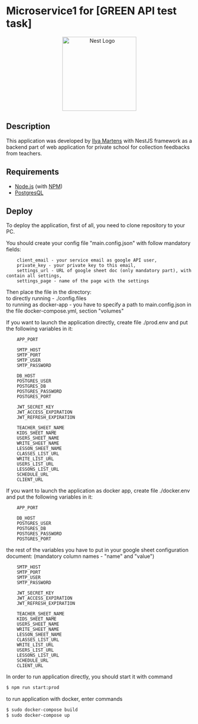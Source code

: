 # Microservice1 for [GREEN API test task]

<p align="center">
  <a href="https://nestjs.com/" target="blank"><img src="https://nestjs.com/img/logo-small.svg" width="200" alt="Nest Logo" /></a>
</p>


## Description

This application was developed by [Ilya Martens](https://github.com/IliaMrt) with NestJS
framework as a backend part of web application for private school for collection feedbacks from teachers.

## Requirements
- [Node.js](https://nodejs.org/en) (with [NPM](https://www.npmjs.com/))
- [PostgresQL](https://www.postgresql.org)

## Deploy

To deploy the application, first of all, you need to clone repository to your PC.

You should create your config file "main.config.json" with follow mandatory fields:

        client_email - your service email as google API user,
        private_key - your private key to this email,
        settings_url - URL of google sheet doc (only mandatory part), with contain all settings,
        settings_page - name of the page with the settings

Then place the file in the directory:<br>
    to directly running - ./config.files<br>
    to running as docker-app - you have to specify a path to main.config.json in the 
    file docker-compose.yml, section "volumes" 

If you want to launch the application directly,
    create file ./prod.env and put the following variables in it:

        APP_PORT

        SMTP_HOST
        SMTP_PORT
        SMTP_USER
        SMTP_PASSWORD

        DB_HOST
        POSTGRES_USER
        POSTGRES_DB
        POSTGRES_PASSWORD
        POSTGRES_PORT

        JWT_SECRET_KEY
        JWT_ACCESS_EXPIRATION
        JWT_REFRESH_EXPIRATION
        
        TEACHER_SHEET_NAME
        KIDS_SHEET_NAME
        USERS_SHEET_NAME
        WRITE_SHEET_NAME
        LESSON_SHEET_NAME
        CLASSES_LIST_URL
        WRITE_LIST_URL
        USERS_LIST_URL
        LESSONS_LIST_URL
        SCHEDULE_URL
        CLIENT_URL



If you want to launch the application as docker app,
create file ./docker.env and put the following variables in it:

        APP_PORT

        DB_HOST
        POSTGRES_USER
        POSTGRES_DB
        POSTGRES_PASSWORD
        POSTGRES_PORT
the rest of the variables you have to put in your google sheet configuration document:
(mandatory column names - "name" and "value")

        SMTP_HOST
        SMTP_PORT
        SMTP_USER
        SMTP_PASSWORD

        JWT_SECRET_KEY
        JWT_ACCESS_EXPIRATION
        JWT_REFRESH_EXPIRATION

        TEACHER_SHEET_NAME
        KIDS_SHEET_NAME
        USERS_SHEET_NAME
        WRITE_SHEET_NAME
        LESSON_SHEET_NAME
        CLASSES_LIST_URL
        WRITE_LIST_URL
        USERS_LIST_URL
        LESSONS_LIST_URL
        SCHEDULE_URL
        CLIENT_URL

In order to run application directly, you should start it with command
```bash
$ npm run start:prod
```

to run application with docker, enter commands
```bash
$ sudo docker-compose build
$ sudo docker-compose up 
```
